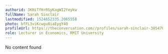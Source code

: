 ```yaml
---
authorid: 3KHiTfHrRSyKagWI2Yeykw
fullName: Sarah Sinclair
lastmodified: 1524652335.2065558
photo: bfFL3viKcwgu8iaEygY4O
profileUrl: https://theconversation.com//profiles/sarah-sinclair-385470
role: Lecturer in Economics, RMIT University
---
```

No content found